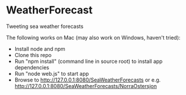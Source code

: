 WeatherForecast
===============

Tweeting sea weather forecasts

The following works on Mac (may also work on Windows, haven't tried):
 - Install node and npm
 - Clone this repo
 - Run "npm install" (command line in source root) to install app dependencies
 - Run "node web.js" to start app
 - Browse to http://127.0.0.1:8080/SeaWeatherForecasts or e.g. http://127.0.0.1:8080/SeaWeatherForecasts/NorraOstersjon
